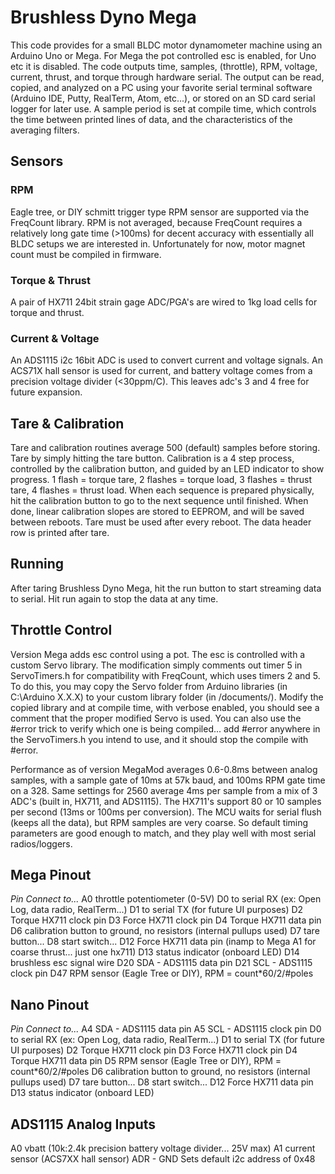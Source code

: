 # Brushless Dyno Mega

This code provides for a small BLDC motor dynamometer machine using an Arduino Uno or Mega. For Mega the pot controlled esc is enabled, for Uno etc it is disabled. The code outputs time, samples, (throttle), RPM, voltage, current, thrust, and torque through hardware serial. The output can be read, copied, and analyzed on a PC using your favorite serial terminal software (Arduino IDE, Putty, RealTerm, Atom, etc...), or stored on an SD card serial logger for later use. A sample period is set at compile time, which controls the time between printed lines of data, and the characteristics of the averaging filters.

## Sensors
### RPM
Eagle tree, or DIY schmitt trigger type RPM sensor are supported via the FreqCount library. RPM is not averaged, because FreqCount requires a relatively long gate time (>100ms) for decent accuracy with essentially all BLDC setups we are interested in. Unfortunately for now, motor magnet count must be compiled in firmware.

### Torque & Thrust
A pair of HX711 24bit strain gage ADC/PGA's are wired to 1kg load cells for torque and thrust.

### Current & Voltage
An ADS1115 i2c 16bit ADC is used to convert current and voltage signals. An ACS71X hall sensor is used for current, and battery voltage comes from a precision voltage divider (<30ppm/C). This leaves adc's 3 and 4 free for future expansion.

## Tare & Calibration
Tare and calibration routines average 500 (default) samples before storing. Tare by simply hitting the tare button. Calibration is a 4 step process, controlled by the calibration button, and guided by an LED indicator to show progress. 1 flash = torque tare, 2 flashes = torque load, 3 flashes = thrust tare, 4 flashes = thrust load. When each sequence is prepared physically, hit the calibration button to go to the next sequence until finished. When done, linear calibration slopes are stored to EEPROM, and will be saved between reboots. Tare must be used after every reboot. The data header row is printed after tare.

## Running
After taring Brushless Dyno Mega, hit the run button to start streaming data to serial. Hit run again to stop the data at any time.

## Throttle Control
Version Mega adds esc control using a pot. The esc is controlled with a custom Servo library. The modification simply comments out timer 5 in ServoTimers.h for compatibility with FreqCount, which uses timers 2 and 5. To do this, you may copy the Servo folder from Arduino libraries (in C:\Arduino X.X.X\) to your custom library folder (in /documents/). Modify the copied library and at compile time, with verbose enabled, you should see a comment that the proper modified
Servo is used. You can also use the #error trick to verify which one is being compiled... add #error anywhere in the ServoTimers.h you intend to use, and it should stop the compile with #error.

Performance as of version MegaMod averages 0.6-0.8ms between analog samples, with a sample gate of 10ms at 57k baud, and 100ms RPM gate time on a 328. Same settings for 2560 average 4ms per sample from a mix of 3 ADC's (built in, HX711, and ADS1115). The HX711's support 80 or 10 samples per
second (13ms or 100ms per conversion). The MCU waits for serial flush (keeps all the data), but RPM samples are very coarse. So default timing parameters are good enough to match, and they play well with most serial radios/loggers.

## Mega Pinout
*Pin         Connect to...*
A0          throttle potentiometer (0-5V)
D0          to serial RX (ex: Open Log, data radio, RealTerm...)
D1          to serial TX (for future UI purposes)
D2          Torque HX711 clock pin
D3          Force HX711 clock pin
D4          Torque HX711 data pin
D6          calibration button to ground, no resistors (internal pullups used)
D7          tare button...
D8          start switch...
D12         Force HX711 data pin (inamp to Mega A1 for coarse thrust... just one hx711)
D13         status indicator (onboard LED)
D14         brushless esc signal wire
D20         SDA - ADS1115 data pin
D21         SCL - ADS1115 clock pin
D47         RPM sensor (Eagle Tree or DIY), RPM = count*60/2/#poles

## Nano Pinout
*Pin         Connect to...*
A4          SDA - ADS1115 data pin
A5          SCL - ADS1115 clock pin
D0          to serial RX (ex: Open Log, data radio, RealTerm...)
D1          to serial TX (for future UI purposes)
D2          Torque HX711 clock pin
D3          Force HX711 clock pin
D4          Torque HX711 data pin
D5          RPM sensor (Eagle Tree or DIY), RPM = count*60/2/#poles
D6          calibration button to ground, no resistors (internal pullups used)
D7          tare button...
D8          start switch...
D12         Force HX711 data pin
D13         status indicator (onboard LED)

## ADS1115 Analog Inputs
A0          vbatt (10k:2.4k precision battery voltage divider... 25V max)
A1          current sensor (ACS7XX hall sensor)
ADR - GND   Sets default i2c address of 0x48
